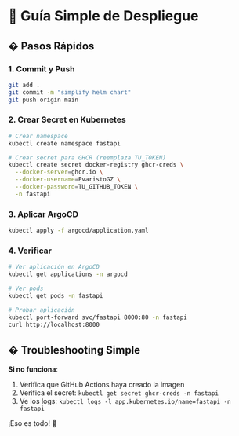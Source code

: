 # 🚀 Guía Simple de Despliegue

## � Pasos Rápidos

### 1. Commit y Push
```bash
git add .
git commit -m "simplify helm chart"
git push origin main
```

### 2. Crear Secret en Kubernetes
```bash
# Crear namespace
kubectl create namespace fastapi

# Crear secret para GHCR (reemplaza TU_TOKEN)
kubectl create secret docker-registry ghcr-creds \
  --docker-server=ghcr.io \
  --docker-username=EvaristoGZ \
  --docker-password=TU_GITHUB_TOKEN \
  -n fastapi
```

### 3. Aplicar ArgoCD
```bash
kubectl apply -f argocd/application.yaml
```

### 4. Verificar
```bash
# Ver aplicación en ArgoCD
kubectl get applications -n argocd

# Ver pods
kubectl get pods -n fastapi

# Probar aplicación
kubectl port-forward svc/fastapi 8000:80 -n fastapi
curl http://localhost:8000
```

## � Troubleshooting Simple

**Si no funciona**:
1. Verifica que GitHub Actions haya creado la imagen
2. Verifica el secret: `kubectl get secret ghcr-creds -n fastapi`
3. Ve los logs: `kubectl logs -l app.kubernetes.io/name=fastapi -n fastapi`

¡Eso es todo! 🎉
